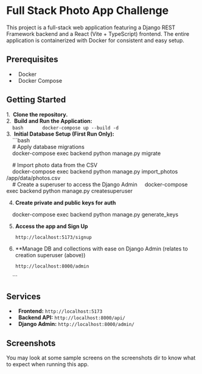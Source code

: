 # Full Stack Photo App Challenge  
  
This project is a full-stack web application featuring a Django REST Framework backend and a React (Vite + TypeScript) frontend. The entire application is containerized with Docker for consistent and easy setup.  
  
## Prerequisites  
  
-   Docker  
-   Docker Compose  
  
## Getting Started  
  
1.  **Clone the repository.**  
2.  **Build and Run the Application:**  
    ```bash  
    docker-compose up --build -d
    ```  
3.  **Initial Database Setup (First Run Only):**  
    ```bash  
    # Apply database migrations  
    docker-compose exec backend python manage.py migrate  
  
    # Import photo data from the CSV  
    docker-compose exec backend python manage.py import_photos /app/data/photos.csv  
    # Create a superuser to access the Django Admin
    docker-compose exec backend python manage.py createsuperuser  

4.  **Create private and public keys for auth**

    docker-compose exec backend python manage.py generate_keys

5.  **Access the app and Sign Up**

    `http://localhost:5173/signup`

6.  **Manage DB and collections with ease on Django Admin (relates to creation superuser (above))

    `http://localhost:8000/admin`

    ```
  
## Services  
  
-   **Frontend:** `http://localhost:5173`  
-   **Backend API:** `http://localhost:8000/api/`  
-   **Django Admin:** `http://localhost:8000/admin/`    
## Screenshots

You may look at some sample screens on the screenshots dir to know what to expect when running this app.
